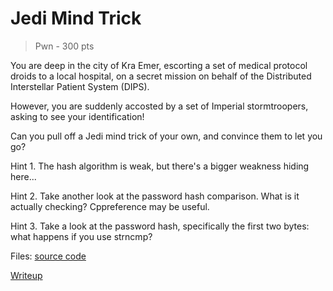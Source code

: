 # Jedi Mind Trick
> Pwn - 300 pts

You are deep in the city of Kra Emer, escorting a set of medical protocol droids to a local hospital, on a secret mission on behalf of the Distributed Interstellar Patient System (DIPS). 

However, you are suddenly accosted by a set of Imperial stormtroopers, asking to see your identification!

Can you pull off a Jedi mind trick of your own, and convince them to let you go?

Hint 1. The hash algorithm is weak, but there's a bigger weakness hiding here...

Hint 2. Take another look at the password hash comparison. What is it actually checking? Cppreference may be useful.

Hint 3. Take a look at the password hash, specifically the first two bytes: what happens if you use strncmp?

Files: [source code](./scr)

[Writeup](./writeup.md)